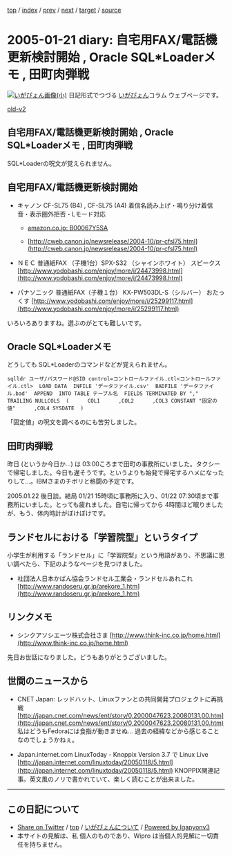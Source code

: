 [top](../index.html) 
 / [index](index.html) 
 / [prev](ig050120.html) 
 / [next](ig050122.html) 
 / [target](http://www.igapyon.jp/igapyon/diary/2005/ig050121.html) 
 / [source](https://github.com/igapyon/diary/blob/master/2005/ig050121.src.md) 

2005-01-21 diary: 自宅用FAX/電話機更新検討開始 , Oracle SQL*Loaderメモ , 田町肉弾戦
=====================================================================================================
[![いがぴょん画像(小)](http://www.igapyon.jp/igapyon/diary/images/iga200306s.jpg "いがぴょん")](http://www.igapyon.jp/igapyon/diary/memo/memoigapyon.html) 日記形式でつづる [いがぴょん](http://www.igapyon.jp/igapyon/diary/memo/memoigapyon.html)コラム ウェブページです。

[old-v2](ig050121-orig.html)

## 自宅用FAX/電話機更新検討開始 , Oracle SQL*Loaderメモ , 田町肉弾戦

SQL*Loaderの呪文が覚えられません。


## 自宅用FAX/電話機更新検討開始

* キャノン CF-SL75 (B4) , CF-SL75 (A4)
  着信名読み上げ・鳴り分け着信音・表示圏外拒否・Lモード対応
  
  * [amazon.co.jp: B00067Y5SA](http://www.amazon.co.jp/exec/obidos/ASIN/B00067Y5SA/igapyondiary-22)
    
  * [http://cweb.canon.jp/newsrelease/2004-10/pr-cfsl75.html](http://cweb.canon.jp/newsrelease/2004-10/pr-cfsl75.html)
  

  
* ＮＥＣ 普通紙FAX （子機1台）SPX-S32 （シャインホワイト） スピークス
  [http://www.yodobashi.com/enjoy/more/i/24473998.html](http://www.yodobashi.com/enjoy/more/i/24473998.html)
  
* パナソニック 普通紙FAX（子機１台） KX-PW503DL-S（シルバー） おたっくす
  [http://www.yodobashi.com/enjoy/more/i/25299117.html](http://www.yodobashi.com/enjoy/more/i/25299117.html)

いろいろありますね。選ぶのがとても難しいです。

## Oracle SQL*Loaderメモ

どうしても SQL*Loaderのコマンドなどが覚えられません。

      
```
sqlldr ユーザ/パスワード@SID control=コントロールファイル.ctl<コントロールファイル.ctl>  LOAD DATA  INFILE 'データファイル.csv'  BADFILE 'データファイル.bad'  APPEND  INTO TABLE テーブル名  FIELDS TERMINATED BY ","  TRAILING NULLCOLS  (      COL1      ,COL2      ,COL3 CONSTANT "固定の値"      ,COL4 SYSDATE  )
```

      

「固定値」の呪文を調べるのにも苦労しました。

## 田町肉弾戦

昨日 (というか今日か…) は 03:00ころまで田町の事務所にいました。タクシーで帰宅しました。今日も遅そうです。というよりも始発で帰宅するハメになったりして…。IBMさまのチボリと格闘の予定です。

2005.01.22 後日談。結局 01/21 15時頃に事務所に入り、01/22 07:30頃まで事務所にいました。とっても疲れました。自宅に帰ってから 4時間ほど眠りましたが、もう、体内時計がぼけぼけです。

## ランドセルにおける「学習院型」というタイプ

小学生が利用する「ランドセル」に「学習院型」という用語があり、不思議に思い調べたら、下記のようなページを見つけました。

* 社団法人日本かばん協会ランドセル工業会・ランドセルあれこれ
  [http://www.randoseru.gr.jp/arekore_1.htm](http://www.randoseru.gr.jp/arekore_1.htm)

## リンクメモ

* シンクアソシエーツ株式会社さま
  [http://www.think-inc.co.jp/home.html](http://www.think-inc.co.jp/home.html)

先日お世話になりました。どうもありがとうございました。

## 世間のニュースから

* CNET Japan: レッドハット、Linuxファンとの共同開発プロジェクトに再挑戦
  [http://japan.cnet.com/news/ent/story/0,2000047623,20080131,00.htm](http://japan.cnet.com/news/ent/story/0,2000047623,20080131,00.htm)
  私はどうもFedoraには食指が動きませぬ… 過去の経緯などから感じることなのでしょうかねぇ。
  
* Japan.internet.com LinuxToday - Knoppix Version 3.7 で Linux Live
  [http://japan.internet.com/linuxtoday/20050118/5.html](http://japan.internet.com/linuxtoday/20050118/5.html)
  KNOPPIX関連記事。英文風のノリで書かれていて、楽しく読むことが出来ました。


----------------------------------------------------------------------------------------------------

## この日記について

* [Share on Twitter](https://twitter.com/intent/tweet?hashtags=igapyon%2Cdiary%2C%E3%81%84%E3%81%8C%E3%81%B4%E3%82%87%E3%82%93&text=%E8%87%AA%E5%AE%85%E7%94%A8FAX%2F%E9%9B%BB%E8%A9%B1%E6%A9%9F%E6%9B%B4%E6%96%B0%E6%A4%9C%E8%A8%8E%E9%96%8B%E5%A7%8B+%2C+Oracle+SQL*Loader%E3%83%A1%E3%83%A2+%2C+%E7%94%B0%E7%94%BA%E8%82%89%E5%BC%BE%E6%88%A6&url=http%3A%2F%2Fwww.igapyon.jp%2Figapyon%2Fdiary%2F2005%2Fig050121.html) / [top](../index.html) / [いがぴょんについて](http://www.igapyon.jp/igapyon/diary/memo/memoigapyon.html) / [Powered by Igapyonv3](https://github.com/igapyon/igapyonv3)
* 本サイトの見解は、私 個人のものであり、Wipro は当個人的見解に一切責任を持ちません。 
